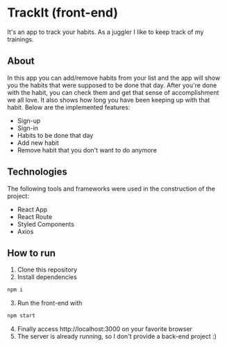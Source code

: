 # TrackIt (front-end)
It's an app to track your habits. As a juggler I like to keep track of my trainings.

## About 
In this app you can add/remove habits from your list and the app will show you the habits that were supposed to be done that day. After you're done with the habit, you can check them and get that sense of accomplishment we all love. It also shows how long you have been keeping up with that habit.
Below are the implemented features:

* Sign-up
* Sign-in
* Habits to be done that day
* Add new habit
* Remove habit that you don't want to do anymore


## Technologies
The following tools and frameworks were used in the construction of the project:

* React App
* React Route
* Styled Components
* Axios

## How to run
1. Clone this repository
2. Install dependencies
``` bash
npm i
```
3. Run the front-end with
``` bash
npm start
```
4. Finally access http://localhost:3000 on your favorite browser
5. The server is already running, so I don't provide a back-end project :)
